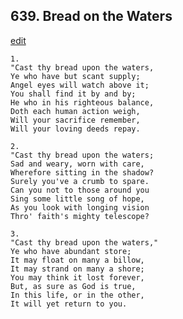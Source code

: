 
## 639.  Bread on the Waters
[edit](https://docs.google.com/document/d/12C2H8VSYJl4uqZoQCuk53IDP31q0FvnT/edit?mode=html)



    1.
    "Cast thy bread upon the waters,
    Ye who have but scant supply;
    Angel eyes will watch above it;
    You shall find it by and by;
    He who in his righteous balance,
    Doth each human action weigh,
    Will your sacrifice remember,
    Will your loving deeds repay.

    2.
    "Cast thy bread upon the waters;
    Sad and weary, worn with care,
    Wherefore sitting in the shadow?
    Surely you've a crumb to spare.
    Can you not to those around you
    Sing some little song of hope,
    As you look with longing vision
    Thro' faith's mighty telescope?

    3.
    "Cast thy bread upon the waters,"
    Ye who have abundant store;
    It may float on many a billow,
    It may strand on many a shore;
    You may think it lost forever,
    But, as sure as God is true,
    In this life, or in the other,
    It will yet return to you.
